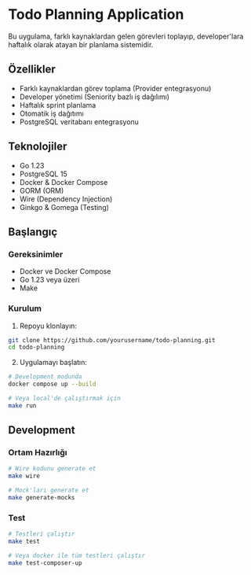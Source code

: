 # Todo Planning Application

Bu uygulama, farklı kaynaklardan gelen görevleri toplayıp, developer'lara haftalık olarak atayan bir planlama sistemidir.

## Özellikler

- Farklı kaynaklardan görev toplama (Provider entegrasyonu)
- Developer yönetimi (Seniority bazlı iş dağılımı)
- Haftalık sprint planlama
- Otomatik iş dağıtımı
- PostgreSQL veritabanı entegrasyonu

## Teknolojiler

- Go 1.23
- PostgreSQL 15
- Docker & Docker Compose
- GORM (ORM)
- Wire (Dependency Injection)
- Ginkgo & Gomega (Testing)

## Başlangıç

### Gereksinimler

- Docker ve Docker Compose
- Go 1.23 veya üzeri
- Make

### Kurulum

1. Repoyu klonlayın:
```bash
git clone https://github.com/yourusername/todo-planning.git
cd todo-planning
```

2. Uygulamayı başlatın:
```bash
# Development modunda
docker compose up --build

# Veya local'de çalıştırmak için
make run
```

## Development

### Ortam Hazırlığı

```bash
# Wire kodunu generate et
make wire

# Mock'ları generate et
make generate-mocks
```

### Test

```bash
# Testleri çalıştır
make test

# Veya docker ile tüm testleri çalıştır
make test-composer-up
```
